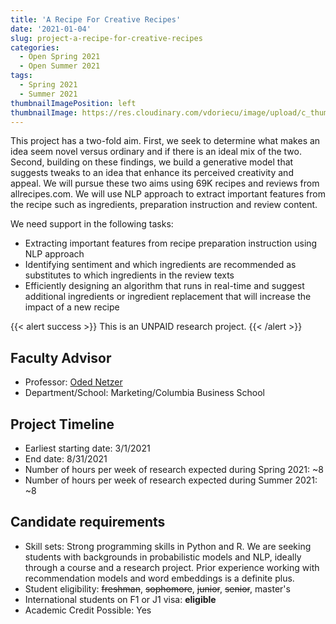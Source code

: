 ```yaml
---
title: 'A Recipe For Creative Recipes'
date: '2021-01-04'
slug: project-a-recipe-for-creative-recipes
categories:
  - Open Spring 2021
  - Open Summer 2021
tags:
  - Spring 2021
  - Summer 2021
thumbnailImagePosition: left
thumbnailImage: https://res.cloudinary.com/vdoriecu/image/upload/c_thumb,w_200,g_face/v1579110178/construction_c6dqbd.png
---
```

This project has a two-fold aim. First, we seek to determine what makes an idea seem novel versus ordinary and if there is an ideal mix of the two. Second, building on these findings, we build a generative model that suggests tweaks to an idea that enhance its perceived creativity and appeal. We will pursue these two aims using 69K recipes and reviews from allrecipes.com. We will use NLP approach to extract important features from the recipe such as ingredients, preparation instruction and review content.

<!--more-->

We need support in the following tasks: 
* Extracting important features from recipe preparation instruction using NLP approach 
* Identifying sentiment and which ingredients are recommended as substitutes to which ingredients in the review texts 
* Efficiently designing an algorithm that runs in real-time and suggest additional ingredients or ingredient replacement that will increase the impact of a new recipe 

{{< alert success >}}
This is an UNPAID research project.
{{< /alert >}}

## Faculty Advisor
+ Professor: [Oded Netzer](https://www8.gsb.columbia.edu/cbs-directory/detail/on2110)
+ Department/School: Marketing/Columbia Business School

## Project Timeline
+ Earliest starting date: 3/1/2021
+ End date: 8/31/2021
+ Number of hours per week of research expected during Spring 2021: ~8
+ Number of hours per week of research expected during Summer 2021: ~8

## Candidate requirements
+ Skill sets: Strong programming skills in Python and R. We are seeking students with backgrounds in probabilistic models and NLP, ideally through a course and a research project. Prior experience working with recommendation models and word embeddings is a definite plus. 
+ Student eligibility: ~~freshman~~, ~~sophomore~~, ~~junior~~, ~~senior~~, master's
+ International students on F1 or J1 visa: **eligible**
+ Academic Credit Possible: Yes

